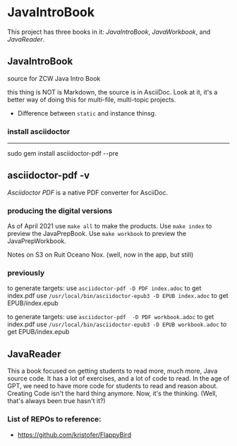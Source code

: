 # JavaIntroBook

This project has three books in it: _JavaIntroBook_, _JavaWorkbook_, and _JavaReader_.

## JavaIntroBook
source for ZCW Java Intro Book

this thing is NOT is Markdown, the source is in AsciiDoc.
Look at it, it's a better way of doing this for multi-file, multi-topic projects.

- Difference between `static` and instance thinsg.

### install asciidoctor 

----
sudo gem install asciidoctor-pdf --pre

asciidoctor-pdf -v
----
*Asciidoctor PDF* is a native PDF converter for AsciiDoc.

### producing the digital versions

As of April 2021 use `make all` to make the products.
Use `make index` to preview the JavaPrepBook.
Use `make workbook` to preview the JavaPrepWorkbook.

Notes on S3 on Ruit Oceano Nox. (well, now in the app, but still)


### previously
to generate targets:
use `asciidoctor-pdf -D PDF index.adoc` to get index.pdf
use `/usr/local/bin/asciidoctor-epub3 -D EPUB index.adoc` to get EPUB/index.epub

to generate targets:
use `asciidoctor-pdf  -D PDF workbook.adoc` to get index.pdf
use `/usr/local/bin/asciidoctor-epub3 -D EPUB workbook.adoc` to get EPUB/index.epub

## JavaReader

This a book focused on getting students to read more, much more, Java source code.
It has a lot of exercises, and a lot of code to read.
In the age of GPT, we need to have more code for students to read and reason about.
Creating Code isn't the hard thing anymore. 
Now, it's the thinking. (Well, that's always been true hasn't it?)

### List of REPOs to reference:

- https://github.com/kristofer/FlappyBird

